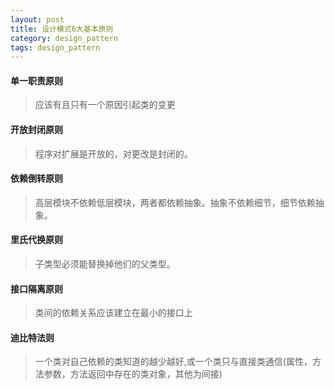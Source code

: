 ```yaml
---
layout: post
title: 设计模式6大基本原则
category: design_pattern
tags: design_pattern
---
```

#### 单一职责原则

> 应该有且只有一个原因引起类的变更

#### 开放封闭原则
> 程序对扩展是开放的，对更改是封闭的。

#### 依赖倒转原则
> 高层模块不依赖低层模块，两者都依赖抽象。抽象不依赖细节，细节依赖抽象。

#### 里氏代换原则
> 子类型必须能替换掉他们的父类型。

#### 接口隔离原则

> 类间的依赖关系应该建立在最小的接口上

#### 迪比特法则

> 一个类对自己依赖的类知道的越少越好,或一个类只与直接类通信(属性，方法参数，方法返回中存在的类对象，其他为间接)
